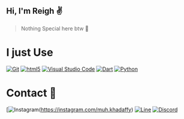 ## Hi, I'm Reigh ✌️
> Nothing Special here btw 🤫

# I just Use
[<img alt="Git" src="https://img.shields.io/badge/-Git-f05033?style=flat-square&logo=git&logoColor=white" />](https://git-scm.com) [<img alt="html5" src="https://img.shields.io/badge/-HTML5-E34F26?style=flat-square&logo=html5&logoColor=white" />](https://developer.mozilla.org/en-US/docs/Web/Guide/HTML/HTML5) [<img alt="Visual Studio Code" src="https://img.shields.io/badge/-Visual Studio Code-007ACC?style=flat-square&logo=visual-studio-code&logoColor=white" />](https://code.visualstudio.com/) [<img alt="Dart" src="https://img.shields.io/badge/-Dart-17212f?style=flat-square&logo=dart&logoColor=white" />](https://dart.dev) [<img alt="Python" src="https://img.shields.io/badge/-python-blue?style=flat-square&logo=python&logoColor=white" />](https://www.python.org)

# Contact 📩
[<img alt="Instagram" src="https://img.shields.io/badge/-instagram-ff69b4?style=for-the-badge&logo=instagram&logoColor=white" />(https://instagram.com/muh.khadaffy) [<img alt="Line" src="https://img.shields.io/badge/-line-green?style=for-the-badge&logo=line&logoColor=white"/>](https://line.me/ti/p/~yapuy) [<img alt="Discord" src="https://img.shields.io/badge/-Discord-738ADB?style=for-the-badge&logo=discord&logoColor=white" />](http://discordapp.com/users/415466692064313344)
